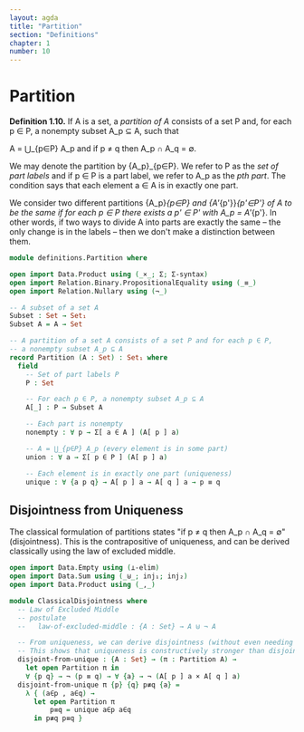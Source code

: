```yaml
---
layout: agda
title: "Partition"
section: "Definitions"
chapter: 1
number: 10
---
```


# Partition

**Definition 1.10.** If A is a set, a *partition of A* consists of a set P and, for each p ∈ P, a nonempty subset A_p ⊆ A, such that

A = ⋃_{p∈P} A_p and if p ≠ q then A_p ∩ A_q = ∅.

We may denote the partition by {A_p}_{p∈P}. We refer to P as the *set of part labels* and if p ∈ P is a part label, we refer to A_p as the *pth part*. The condition says that each element a ∈ A is in exactly one part.

We consider two different partitions {A_p}_{p∈P} and {A'_{p'}}_{p'∈P'} of A to be the same if for each p ∈ P there exists a p' ∈ P' with A_p = A'_{p'}. In other words, if two ways to divide A into parts are exactly the same – the only change is in the labels – then we don't make a distinction between them.

```agda
module definitions.Partition where

open import Data.Product using (_×_; Σ; Σ-syntax)
open import Relation.Binary.PropositionalEquality using (_≡_)
open import Relation.Nullary using (¬_)

-- A subset of a set A
Subset : Set → Set₁
Subset A = A → Set

-- A partition of a set A consists of a set P and for each p ∈ P,
-- a nonempty subset A_p ⊆ A
record Partition (A : Set) : Set₁ where
  field
    -- Set of part labels P
    P : Set

    -- For each p ∈ P, a nonempty subset A_p ⊆ A
    A[_] : P → Subset A

    -- Each part is nonempty
    nonempty : ∀ p → Σ[ a ∈ A ] (A[ p ] a)

    -- A = ⋃_{p∈P} A_p (every element is in some part)
    union : ∀ a → Σ[ p ∈ P ] (A[ p ] a)

    -- Each element is in exactly one part (uniqueness)
    unique : ∀ {a p q} → A[ p ] a → A[ q ] a → p ≡ q
```

## Disjointness from Uniqueness

The classical formulation of partitions states "if p ≠ q then A_p ∩ A_q = ∅" (disjointness). This is the contrapositive of uniqueness, and can be derived classically using the law of excluded middle.

```agda
open import Data.Empty using (⊥-elim)
open import Data.Sum using (_⊎_; inj₁; inj₂)
open import Data.Product using (_,_)

module ClassicalDisjointness where
  -- Law of Excluded Middle
  -- postulate
  --   law-of-excluded-middle : {A : Set} → A ⊎ ¬ A

  -- From uniqueness, we can derive disjointness (without even needing LEM!)
  -- This shows that uniqueness is constructively stronger than disjointness
  disjoint-from-unique : {A : Set} → (π : Partition A) →
    let open Partition π in
    ∀ {p q} → ¬ (p ≡ q) → ∀ {a} → ¬ (A[ p ] a × A[ q ] a)
  disjoint-from-unique π {p} {q} p≢q {a} =
    λ { (a∈p , a∈q) →
      let open Partition π
          p≡q = unique a∈p a∈q
      in p≢q p≡q }
```
